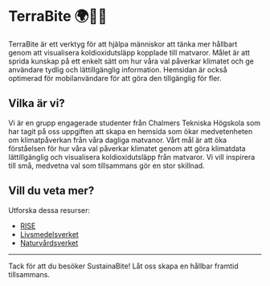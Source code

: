 # TerraBite 🌍🌱🍴

TerraBite är ett verktyg för att hjälpa människor att tänka mer hållbart genom att visualisera koldioxidutsläpp kopplade till matvaror. Målet är att sprida kunskap på ett enkelt sätt om hur våra val påverkar klimatet och ge användare tydlig och lättillgänglig information. Hemsidan är också optimerad för mobilanvändare för att göra den tillgänglig för fler.

## Vilka är vi?
Vi är en grupp engagerade studenter från Chalmers Tekniska Högskola som har tagit på oss uppgiften att skapa en hemsida som ökar medvetenheten om klimatpåverkan från våra dagliga matvanor. Vårt mål är att öka förståelsen för hur våra val påverkar klimatet genom att göra klimatdata lättillgänglig och visualisera koldioxidutsläpp från matvaror. Vi vill inspirera till små, medvetna val som tillsammans gör en stor skillnad.


## Vill du veta mer?
Utforska dessa resurser:
- [RISE](https://www.ri.se/en)
- [Livsmedelsverket](https://www.livsmedelsverket.se/)
- [Naturvårdsverket](https://www.naturvardsverket.se/)


---
Tack för att du besöker SustainaBite! Låt oss skapa en hållbar framtid tillsammans.

